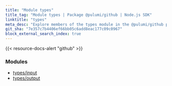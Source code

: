 ```yaml
---
title: "Module types"
title_tag: "Module types | Package @pulumi/github | Node.js SDK"
linktitle: "types"
meta_desc: "Explore members of the types module in the @pulumi/github package."
git_sha: "7e357c7b4406ef66bb05c6add8eac177c09c0967"
block_external_search_index: true
---
```


<!-- WARNING: this page was generated by a tool. Do not edit it by hand. -->
<!-- To change it, please see https://github.com/pulumi/docs/tree/master/tools/tscdocgen. -->

{{< resource-docs-alert "github" >}}


<h3>Modules</h3>
<ul class="api">
    <li><a href="input/"><span class="symbol module"></span>types/input</a></li>
    <li><a href="output/"><span class="symbol module"></span>types/output</a></li>
</ul>








